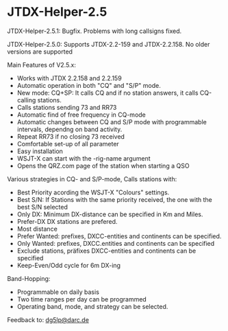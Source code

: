 # JTDX-Helper-2.5

JTDX-Helper-2.5.1: Bugfix. Problems with long callsigns fixed.

JTDX-Helper-2.5.0: Supports JTDX-2.2-159 and JTDX-2.2.158. No older versions are supported 

Main Features of V2.5.x:

- Works with JTDX 2.2.158 and 2.2.159
- Automatic operation in both "CQ" and "S/P" mode.
- New mode: CQ+SP: It calls CQ and if no station answers, it calls CQ-calling stations.
- Calls stations sending 73 and RR73
- Automatic find of free frequency in CQ-mode
- Automatic changes between CQ and S/P mode with programmable intervals, dependng on band activity.
- Repeat RR73 if no closing 73 received
- Comfortable set-up of all parameter
- Easy installation
- WSJT-X can start with the -rig-name argument
- Opens the QRZ.com page of the station when starting a QSO

Various strategies in CQ- and S/P-mode, Calls stations with:

- Best Priority acording the WSJT-X "Colours" settings.
- Best S/N: If Stations with the same priority received, the one with the best S/N selected
- Only DX: Minimum DX-distance can be specified in Km and Miles.
- Prefer-DX DX stations are prefered.
- Most distance
- Prefer Wanted: prefixes, DXCC-entities and continents can be specified.
- Only Wanted: prefixes, DXCC.entities and continents can be specified
- Exclude stations, präfixes DXCC-entities and continents can be specified
- Keep-Even/Odd cycle for 6m DX-ing

Band-Hopping:

- Programmable on daily basis
- Two time ranges per day can be programmed
- Operating band, mode, and strategy can be selected.

Feedback to: dg5lp@darc.de
